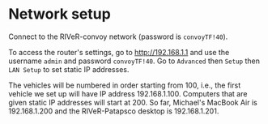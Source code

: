 # Network setup

Connect to the RIVeR-convoy network (password is `convoyTF!40`).

To access the router's settings, go to http://192.168.1.1 and use the username 
`admin` and password `convoyTF!40`. Go to `Advanced` then `Setup` then 
`LAN Setup` to set static IP addresses.

The vehicles will be numbered in order starting from 100, i.e., the first 
vehicle we set up will have IP address 192.168.1.100. Computers that are given 
static IP addresses will start at 200. So far, Michael's MacBook Air is
192.168.1.200 and the RIVeR-Patapsco desktop is 192.168.1.201.

